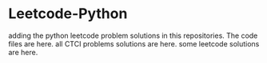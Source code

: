 # Leetcode-Python
adding the python leetcode problem solutions in this repositories. 
The code files are here.
all CTCI problems solutions are here.
some leetcode solutions are here.




































































































































































































































































































































































































































































































































































































































































































































































































































































































































































